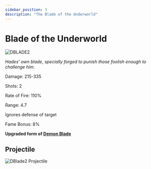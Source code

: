 ```yaml
---
sidebar_position: 3
description: "The Blade of the Underworld"
---
```


# Blade of the Underworld

![DBLADE2](https://vwiki.valorserver.com/api/item/picture/blade%20of%20the%20underworld)

<i>Hades' own blade, specially forged to punish those foolish enough to challenge him.</i>

Damage: 215-335

Shots: 2

Rate of Fire: 110%

Range: 4.7

Ignores defense of target

Fame Bonus: 8%

**Upgraded form of [Demon Blade](https://www.realmeye.com/wiki/demon-blade)**

## Projectile

![DBlade2 Projectile](https://cdn.discordapp.com/attachments/1160376179996496013/1187866784968233000/Blade_of_the_Underworld.gif?ex=65987227&is=6585fd27&hm=ddcafd4bc361775ddb60cde2e232d41e660e7c90566e7a95576050f5e6fda40a&)
